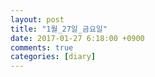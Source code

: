 ```yaml
---
layout: post
title: "1월_27일_금요일"
date: 2017-01-27 6:18:00 +0900
comments: true 
categories: [diary] 
---
```

